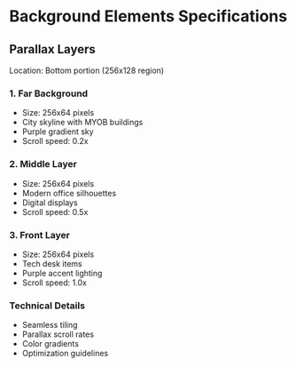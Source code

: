 # Background Elements Specifications

## Parallax Layers
Location: Bottom portion (256x128 region)

### 1. Far Background
- Size: 256x64 pixels
- City skyline with MYOB buildings
- Purple gradient sky
- Scroll speed: 0.2x

### 2. Middle Layer
- Size: 256x64 pixels
- Modern office silhouettes
- Digital displays
- Scroll speed: 0.5x

### 3. Front Layer
- Size: 256x64 pixels
- Tech desk items
- Purple accent lighting
- Scroll speed: 1.0x

### Technical Details
- Seamless tiling
- Parallax scroll rates
- Color gradients
- Optimization guidelines 
